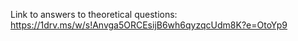 Link to answers to theoretical questions:
https://1drv.ms/w/s!Anvga5ORCEsijB6wh6qyzqcUdm8K?e=OtoYp9
